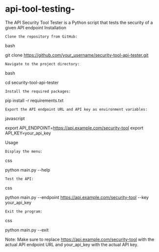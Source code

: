 # api-tool-testing-
The API Security Tool Tester is a Python script that tests the security of a given API endpoint 
Installation

    Clone the repository from GitHub:

bash

git clone https://github.com/your_username/security-tool-api-tester.git

    Navigate to the project directory:

bash

cd security-tool-api-tester

    Install the required packages:

pip install -r requirements.txt

    Export the API endpoint URL and API key as environment variables:

javascript

export API_ENDPOINT=https://api.example.com/security-tool
export API_KEY=your_api_key

Usage

    Display the menu:

css

python main.py --help

    Test the API:

css

python main.py --endpoint https://api.example.com/security-tool --key your_api_key

    Exit the program:

css

python main.py --exit

Note: Make sure to replace https://api.example.com/security-tool with the actual API endpoint URL and your_api_key with the actual API key.
